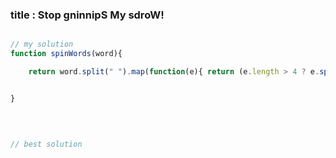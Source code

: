 

### title : Stop gninnipS My sdroW!
 

```javaScript

// my solution
function spinWords(word){

	return word.split(" ").map(function(e){ return (e.length > 4 ? e.split("").reverse().join("") : e)}).join(" ");


}


	
	
// best solution



```